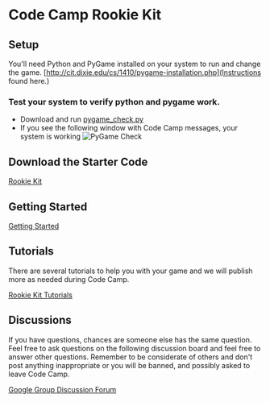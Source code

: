 # Code Camp Rookie Kit


## Setup

You'll need Python and PyGame installed on your system
to run and change the game. [http://cit.dixie.edu/cs/1410/pygame-installation.php](Instructions found here.)

### Test your system to verify python and pygame work.
	
*	Download and run [pygame_check.py](2017-thumbdrive-contents/pygame_check.py)
*	If you see the following window with Code Camp messages, your system is working ![PyGame Check](assets/images/pygame_check.png)


## Download the Starter Code

[Rookie Kit](2017-thumbdrive-contents/rookie-kit-2017.zip?raw=true)


## Getting Started

[Getting Started](tutorials/other/getting_started.md)


## Tutorials

There are several tutorials to help you with your game and we will publish more as needed during Code Camp.

[Rookie Kit Tutorials](tutorials/)


## Discussions

If you have questions, chances are someone else has the same question. Feel free to ask questions on the following discussion board and feel free to answer other questions. Remember to be considerate of others and don't post anything inappropriate or you will be banned, and possibly asked to leave Code Camp.

[Google Group Discussion Forum](https://groups.google.com/forum/#!forum/code-camp-rookie-kit)
